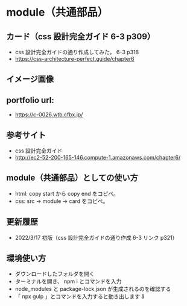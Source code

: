 # module（共通部品）

## カード（css 設計完全ガイド 6-3 p309）

- css 設計完全ガイドの通り作成してみた。 6-3 p318
- https://css-architecture-perfect.guide/chapter6

## イメージ画像


## portfolio url:

- https://c-0026.wtb.cfbx.jp/

## 参考サイト

- css 設計完全ガイド
- http://ec2-52-200-165-146.compute-1.amazonaws.com/chapter6/

## module（共通部品）としての使い方

- html: copy start から copy end をコピペ。
- css: src -> module -> card をコピペ。

## 更新履歴

- 2022/3/17 初版（css 設計完全ガイドの通り作成 6-3 リンク p321）

## 環境使い方

- ダウンロードしたフォルダを開く
- ターミナルを開き、 npm i とコマンドを入力
- node_modules と package-lock.json が生成されるのを確認する
- 「 npx gulp 」とコマンドを入力すると動き出します
  å
